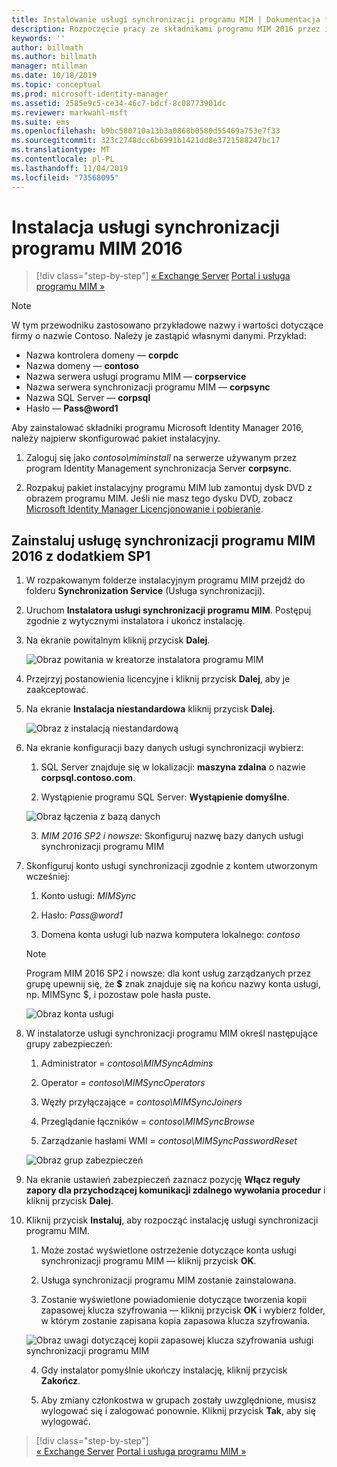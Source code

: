 ```yaml
---
title: Instalowanie usługi synchronizacji programu MIM | Dokumentacja firmy Microsoft
description: Rozpoczęcie pracy ze składnikami programu MIM 2016 przez instalację i konfigurację usługi synchronizacji.
keywords: ''
author: billmath
ms.author: billmath
manager: mtillman
ms.date: 10/18/2019
ms.topic: conceptual
ms.prod: microsoft-identity-manager
ms.assetid: 2585e9c5-ce34-46c7-bdcf-8c08773901dc
ms.reviewer: markwahl-msft
ms.suite: ems
ms.openlocfilehash: b9bc580710a13b3a0868b0580d55469a753e7f33
ms.sourcegitcommit: 323c2748dcc6b6991b1421dd8e3721588247bc17
ms.translationtype: MT
ms.contentlocale: pl-PL
ms.lasthandoff: 11/04/2019
ms.locfileid: "73568095"
---
```

# <a name="install-mim-2016-mim-synchronization-service"></a>Instalacja usługi synchronizacji programu MIM 2016

> [!div class="step-by-step"]
> [« Exchange Server](prepare-server-exchange.md)
> [Portal i usługa programu MIM »](install-mim-service-portal.md)
 
> [!NOTE]
> W tym przewodniku zastosowano przykładowe nazwy i wartości dotyczące firmy o nazwie Contoso. Należy je zastąpić własnymi danymi. Przykład:
> - Nazwa kontrolera domeny — **corpdc**
> - Nazwa domeny — **contoso**
> - Nazwa serwera usługi programu MIM — **corpservice**
> - Nazwa serwera synchronizacji programu MIM — **corpsync**
> - Nazwa SQL Server — **corpsql**
> - Hasło — <strong>Pass@word1</strong>

Aby zainstalować składniki programu Microsoft Identity Manager 2016, należy najpierw skonfigurować pakiet instalacyjny.

1. Zaloguj się jako *contoso\miminstall* na serwerze używanym przez program Identity Management synchronizacja Server **corpsync**.

2. Rozpakuj pakiet instalacyjny programu MIM lub zamontuj dysk DVD z obrazem programu MIM.  Jeśli nie masz tego dysku DVD, zobacz [Microsoft Identity Manager Licencjonowanie i pobieranie](microsoft-identity-manager-licensing.md).

## <a name="install-mim-2016-sp1-synchronization-service"></a>Zainstaluj usługę synchronizacji programu MIM 2016 z dodatkiem SP1

1. W rozpakowanym folderze instalacyjnym programu MIM przejdź do folderu **Synchronization Service** (Usługa synchronizacji).

2. Uruchom **Instalatora usługi synchronizacji programu MIM**. Postępuj zgodnie z wytycznymi instalatora i ukończ instalację.

3. Na ekranie powitalnym kliknij przycisk **Dalej**.

    ![Obraz powitania w kreatorze instalatora programu MIM](media/install-mim-sync/MIM_Install1.png)

4. Przejrzyj postanowienia licencyjne i kliknij przycisk **Dalej**, aby je zaakceptować.

5. Na ekranie **Instalacja niestandardowa** kliknij przycisk **Dalej**.

    ![Obraz z instalacją niestandardową](media/install-mim-sync/MIM_Install2.png)

6. Na ekranie konfiguracji bazy danych usługi synchronizacji wybierz:

   1.  SQL Server znajduje się w lokalizacji: **maszyna zdalna** o nazwie **corpsql.contoso.com**.

   2.  Wystąpienie programu SQL Server: **Wystąpienie domyślne**.

   ![Obraz łączenia z bazą danych](media/install-mim-sync/MIM_Install3.png)

    3. *MIM 2016 SP2 i nowsze*: Skonfiguruj nazwę bazy danych usługi synchronizacji programu MIM

7. Skonfiguruj konto usługi synchronizacji zgodnie z kontem utworzonym wcześniej:

   1. Konto usługi: *MIMSync*

   2. Hasło: <em>Pass@word1</em>

   3. Domena konta usługi lub nazwa komputera lokalnego: *contoso*

    >[!NOTE]
    >Program MIM 2016 SP2 i nowsze: dla kont usług zarządzanych przez grupę upewnij się, że **$** znak znajduje się na końcu nazwy konta usługi, np. MIMSync $, i pozostaw pole hasła puste.

    ![Obraz konta usługi](media/install-mim-sync/MIM_Install4.png)

8. W instalatorze usługi synchronizacji programu MIM określ następujące grupy zabezpieczeń:

   1. Administrator = *contoso\MIMSyncAdmins*

   2. Operator = *contoso\MIMSyncOperators*

   3. Węzły przyłączające = *contoso\MIMSyncJoiners*

   4. Przeglądanie łączników = *contoso\MIMSyncBrowse*

   5. Zarządzanie hasłami WMI = *contoso\MIMSyncPasswordReset*

   ![Obraz grup zabezpieczeń](media/install-mim-sync/MIM_Install5.png)

9. Na ekranie ustawień zabezpieczeń zaznacz pozycję **Włącz reguły zapory dla przychodzącej komunikacji zdalnego wywołania procedur** i kliknij przycisk **Dalej**.

10. Kliknij przycisk **Instaluj**, aby rozpocząć instalację usługi synchronizacji programu MIM.

    1. Może zostać wyświetlone ostrzeżenie dotyczące konta usługi synchronizacji programu MIM — kliknij przycisk **OK**.

    2. Usługa synchronizacji programu MIM zostanie zainstalowana.

    3. Zostanie wyświetlone powiadomienie dotyczące tworzenia kopii zapasowej klucza szyfrowania — kliknij przycisk **OK** i wybierz folder, w którym zostanie zapisana kopia zapasowa klucza szyfrowania.

    ![Obraz uwagi dotyczącej kopii zapasowej klucza szyfrowania usługi synchronizacji programu MIM](media/MIM-Install7.png)

    4. Gdy instalator pomyślnie ukończy instalację, kliknij przycisk **Zakończ**.

    5. Aby zmiany członkostwa w grupach zostały uwzględnione, musisz wylogować się i zalogować ponownie. Kliknij przycisk **Tak**, aby się wylogować.

> [!div class="step-by-step"]  
> [« Exchange Server](prepare-server-exchange.md)
> [Portal i usługa programu MIM »](install-mim-service-portal.md)
